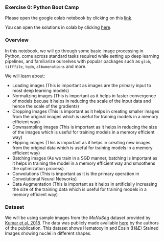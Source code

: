 ### Exercise 0: Python Boot Camp

Please open the google colab notebook by clicking on this [link](https://colab.research.google.com/github/dlmbl/boot/blob/main/exercise.ipynb).

You can open the solutions in colab by clicking [here](https://colab.research.google.com/github/dlmbl/boot/blob/main/solution.ipynb).


### Overview

In this notebook, we will go through some basic image processing in Python, come across standard tasks required while setting up deep learning pipelines, and familiarize ourselves with popular packages such as `glob`, `tifffile`, `tqdm`, `albumenations` and more.

We will learn about:
- Loading images (This is important as images are the primary input to most deep learning models)
- Normalizing images (This is important as it helps in faster convergence of models becuse it helps in reducing the scale of the input data and hence the scale of the gradients)
- Cropping images (This is important as it helps in creating smaller images from the original images which is useful for training models in a memory efficient way)
- Downsampling images (This is important as it helps in reducing the size of the images which is useful for training models in a memory efficient way)
- Flipping images (This is important as it helps in creating new images from the original data which is useful for training models in a memory efficient way)
- Batching images (As we train in a SGD manner, batching is important as it helps in training the model in a memory efficient way and smoothens the optimization process)
- Convolutions (This is important as it is the primary operation in Convolutional Neural Networks)
- Data Augmentation (This is important as it helps in artificially increasing the size of the training data which is useful for training models in a memory efficient way)

### Dataset
We will be using sample images from the *MoNuSeg* dataset provided by [Kumar et al, 2018](https://ieeexplore.ieee.org/document/8880654). The data was publicly made available [here](https://monuseg.grand-challenge.org/) by the authors of the publication.
This dataset shows Hematoxylin and Eosin (H&E) Stained Images showing nuclei in different shapes.
